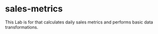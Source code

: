 # sales-metrics
This Lab is for that calculates daily sales metrics and performs basic data transformations.
